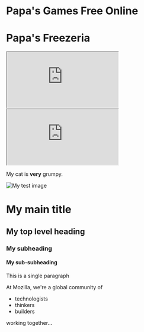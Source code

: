 # Papa's Games Free Online
<!DOCTYPE html>
<html>
<head>
<title>Play All Papa's Games Free Online</title>
</head>
<body>

<h1>Papa's Freezeria</h1>
<iframe id="embed" src="https://en.gameslol.net/data/awayjs/papa/freezeria.html" marginheight="0" marginwidth="0" scrolling="no" allowfullscreen="" allow="autoplay;fullscreen"></iframe>
  <iframe src="https://www.w3schools.com" title="W3Schools Free Online Web Tutorials"></iframe>



</body>
</html>
<p>My cat is <strong>very</strong> grumpy.</p>
<img src="images/firefox-icon.png" alt="My test image" />
<!-- 4 heading levels: -->
<h1>My main title</h1>
<h2>My top level heading</h2>
<h3>My subheading</h3>
<h4>My sub-subheading</h4>

<p>This is a single paragraph</p>
<p>At Mozilla, we're a global community of</p>

<ul>
  <li>technologists</li>
  <li>thinkers</li>
  <li>builders</li>
</ul>

<p>working together…</p>
